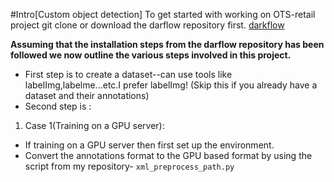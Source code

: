 #Intro[Custom object detection]
To get started with working on OTS-retail project git clone or download the darflow repository first. [darkflow](https://github.com/thtrieu/darkflow.git)

**Assuming that the installation steps from the darflow repository has been followed we now outline the various steps involved in this project.**
* First step is to create a dataset--can use tools like labelImg,labelme...etc.I prefer labelImg! (Skip this if you already have a dataset and their annotations)
* Second step is :
1. Case 1(Training on a GPU server):
* If training on a GPU server then first set up the environment.
* Convert the annotations format to the GPU based format by using the script from my repository- ```xml_preprocess_path.py```
